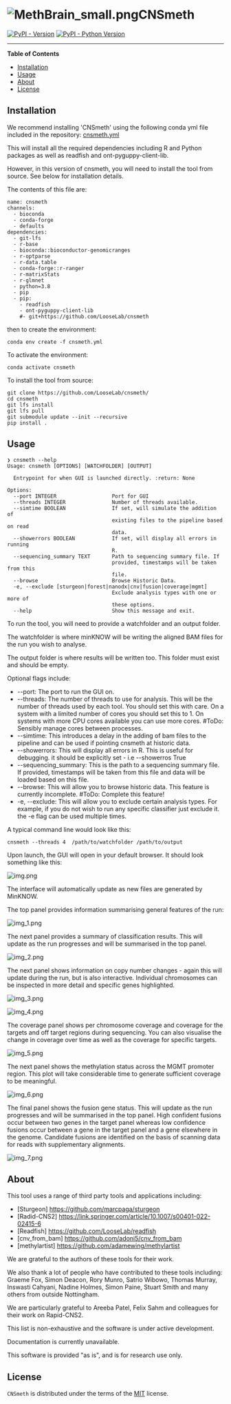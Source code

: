 # ![MethBrain_small.png](src/cnsmeth/images/MethBrain_small.png)CNSmeth

[![PyPI - Version](https://img.shields.io/pypi/v/methnicegui.svg)](https://pypi.org/project/methnicegui)
[![PyPI - Python Version](https://img.shields.io/pypi/pyversions/methnicegui.svg)](https://pypi.org/project/methnicegui)

-----

**Table of Contents**

- [Installation](#installation)
- [Usage](#usage)
- [About](#about)
- [License](#license)


## Installation

We recommend installing 'CNSmeth' using the following conda yml file included in the repository: [cnsmeth.yml](cnsmeth.yml)

This will install all the required dependencies including R and Python packages as well as readfish and ont-pyguppy-client-lib.

However, in this version of cnsmeth, you will need to install the tool from source. See below for installation details.

The contents of this file are:

```console
name: cnsmeth
channels:
  - bioconda
  - conda-forge
  - defaults
dependencies:
  - git-lfs
  - r-base
  - bioconda::bioconductor-genomicranges
  - r-optparse
  - r-data.table
  - conda-forge::r-ranger
  - r-matrixStats
  - r-glmnet
  - python=3.8
  - pip
  - pip:
    - readfish
    - ont-pyguppy-client-lib
    #- git+https://github.com/LooseLab/cnsmeth

```
then to create the environment:

```console
conda env create -f cnsmeth.yml
```

To activate the environment:

```console
conda activate cnsmeth
```

To install the tool from source:

```console
git clone https://github.com/LooseLab/cnsmeth/
cd cnsmeth
git lfs install
git lfs pull
git submodule update --init --recursive
pip install .
```


## Usage

```console
❯ cnsmeth --help
Usage: cnsmeth [OPTIONS] [WATCHFOLDER] [OUTPUT]

  Entrypoint for when GUI is launched directly. :return: None

Options:
  --port INTEGER                  Port for GUI
  --threads INTEGER               Number of threads available.
  --simtime BOOLEAN               If set, will simulate the addition of
                                  existing files to the pipeline based on read
                                  data.
  --showerrors BOOLEAN            If set, will display all errors in running
                                  R.
  --sequencing_summary TEXT       Path to sequencing summary file. If
                                  provided, timestamps will be taken from this
                                  file.
  --browse                        Browse Historic Data.
  -e, --exclude [sturgeon|forest|nanodx|cnv|fusion|coverage|mgmt]
                                  Exclude analysis types with one or more of
                                  these options.
  --help                          Show this message and exit.
```

To run the tool, you will need to provide a watchfolder and an output folder. 

The watchfolder is where minKNOW will be writing the aligned BAM files for the run you wish to analyse.

The output folder is where results will be written too. This folder must exist and should be empty.

Optional flags include:

- --port: The port to run the GUI on.
- --threads: The number of threads to use for analysis. This will be the number of threads used by each tool. You should set this with care. On a system with a limited number of cores you should set this to 1. On systems with more CPU cores available you can use more cores. #ToDo: Sensibly manage cores between processes.
- --simtime: This introduces a delay in the adding of bam files to the pipeline and can be used if pointing cnsmeth at historic data.
- --showerrors: This will display all errors in R. This is useful for debugging. it should be explicitly set - i.e --showerros True
- --sequencing_summary: This is the path to a sequencing summary file. If provided, timestamps will be taken from this file and data will be loaded based on this file. 
- --browse: This will allow you to browse historic data. This feature is currently incomplete. #ToDo: Complete this feature!
- -e, --exclude: This will allow you to exclude certain analysis types. For example, if you do not wish to run any specific classifier just exclude it. the -e flag can be used multiple times.


A typical command line would look like this:

```console
cnsmeth --threads 4  /path/to/watchfolder /path/to/output
```

Upon launch, the GUI will open in your default browser. It should look something like this:

![img.png](images/img.png)

The interface will automatically update as new files are generated by MinKNOW.

The top panel provides information summarising general features of the run:

![img_1.png](images/img_1.png)

The next panel provides a summary of classification results. This will update as the run progresses and will be summarised in the top panel.

![img_2.png](images/img_2.png)

The next panel shows information on copy number changes - again this will update during the run, but is also interactive. Individual chromosomes can be inspected in more detail and specific genes highlighted.

![img_3.png](images/img_3.png)

![img_4.png](images/img_4.png)


The coverage panel shows per chromosome coverage and coverage for the targets and off target regions during sequencing. You can also visualise the change in coverage over time as well as the coverage for specific targets.

![img_5.png](images/img_5.png)

The next panel shows the methylation status across the MGMT promoter region. This plot will take considerable time to generate sufficient coverage to be meaningful.

![img_6.png](images/img_6.png)

The final panel shows the fusion gene status. This will update as the run progresses and will be summarised in the top panel. High confident fusions occur between two genes in the target panel whereas low confidence fusions occur between a gene in the target panel and a gene elsewhere in the genome. Candidate fusions are identified on the basis of scanning data for reads with supplementary alignments.

![img_7.png](images/img_7.png)





## About

This tool uses a range of third party tools and applications including:

- [Sturgeon] https://github.com/marcpaga/sturgeon
- [Radid-CNS2] https://link.springer.com/article/10.1007/s00401-022-02415-6
- [Readfish] https://github.com/LooseLab/readfish
- [cnv_from_bam] https://github.com/adoni5/cnv_from_bam
- [methylartist] https://github.com/adamewing/methylartist

We are grateful to the authors of these tools for their work.

We also thank a lot of people who have contributed to these tools including: Graeme Fox, Simon Deacon, Rory Munro, Satrio Wibowo, Thomas Murray, Inswasti Cahyani, Nadine Holmes, Simon Paine, Stuart Smith and many others from outside Nottingham.

We are particularly grateful to Areeba Patel, Felix Sahm and colleagues for their work on Rapid-CNS2.

This list is non-exhaustive and the software is under active development.

Documentation is currently unavailable.

This software is provided "as is", and is for research use only.


## License

`CNSmeth` is distributed under the terms of the [MIT](https://spdx.org/licenses/MIT.html) license.
